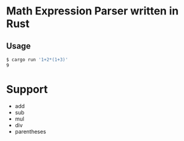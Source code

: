 # Math Expression Parser written in Rust

## Usage

```sh
$ cargo run '1+2*(1+3)'
9
```

# Support

- add
- sub
- mul
- div
- parentheses
